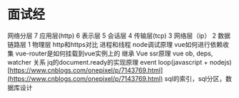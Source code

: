 # 面试经

网络分层 7 应用层\(http\) 6 表示层 5 会话层 4 传输层\(tcp\) 3 网络层（ip） 2 数据链路层 1 物理层 http和https对比 进程和线程 node调试原理 vue如何进行依赖收集 vue-router是如何挂载到vue实例上的 继承 Vue ssr原理 vue ob, deps, watcher 关系 jq的document.ready的实现原理 event loop\(javascript + nodejs\) [https://www.cnblogs.com/onepixel/p/7143769.html](https://www.cnblogs.com/onepixel/p/7143769.html) sql的索引，sql分区，数据库设计

